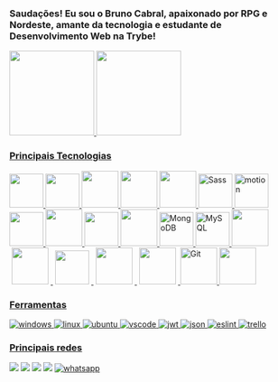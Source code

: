 <img src="https://raw.githubusercontent.com/joaopauloaramuni/joaopauloaramuni/master/img/header.png" alt="" />

### Saudações! Eu sou o Bruno Cabral, apaixonado por RPG e Nordeste, amante da tecnologia e estudante de Desenvolvimento Web na Trybe!

<div align="left">
  <a href="https://github.com/brunoCabralSilva">
  <img height="150em" src="https://github-readme-stats.vercel.app/api?username=brunoCabralSilva&show_icons=true&theme=dracula"/>
  <img height="150em"src="https://github-readme-stats.vercel.app/api/top-langs/?username=brunoCabralSilva&layout=compact&langs_count=7&theme=dracula&count_private=true"/>
</div>

### Principais Tecnologias

<div>
  <img height=60px src="https://img.icons8.com/color/344/html-5--v1.png" /> 
  <img height=60px src="https://img.icons8.com/color/344/css3.png"> 
  <img height=65px src="https://img.icons8.com/color/344/javascript.png">
  <img height=65px src="https://img.icons8.com/fluency/512/typescript.png">
  <img height=65px src="https://img.icons8.com/color/344/tailwindcss.png"> 
  <img src="https://img.icons8.com/color/2x/sass.png" height=60px alt="Sass" />
  <img src="https://camo.githubusercontent.com/179d66ab2b0321726c88a586c4ad38802e7113a3c98c6fd3f0156c01c98cfd14/68747470733a2f2f6672616d657275736572636f6e74656e742e636f6d2f696d616765732f34386861395a52396f5a51475136675a38595566456c50335430412e706e67" height=60px alt="motion" />
  <img height=60px src="https://img.icons8.com/ultraviolet/2x/react.png"> 
  <img height=65px src="https://img.icons8.com/color/512/redux.png"> 
  <img height=60px src="https://img.icons8.com/fluency/512/node-js.png"> 
  <img height=65px src="https://img.icons8.com/fluency/512/docker.png">
  <img src="https://cdn.iconscout.com/icon/free/png-128/mongodb-4-1175139.png" width="60px" alt="MongoDB">
  <img src="https://cdn.iconscout.com/icon/free/png-64/mysql-18-1174938.png" width="60px" alt="MySQL">
  <img height=65px src="https://cdn.icon-icons.com/icons2/2415/PNG/512/sequelize_original_logo_icon_146348.png"> 
  <img style="padding-left: 4px; padding-right: 4px" height=65px src="https://img.icons8.com/external-tal-revivo-color-tal-revivo/344/external-jest-can-collect-code-coverage-information-from-entire-projects-logo-color-tal-revivo.png"> 
  <img style="padding-left: 4px; padding-right: 4px" height=60px src="https://testing-library.com/img/octopus-128x128.png">  
  <img style="padding-left: 4px; padding-right: 4px" height=65px src="https://seeklogo.com/images/M/mocha-logo-66DA231220-seeklogo.com.png">
  <img style="padding-left: 4px; padding-right: 4px" height=65px src="https://camo.githubusercontent.com/7ecbd4531436e4f20c1dba52a4fd4ac367cfcc20a2f62cfe7a10f32da306afc6/687474703a2f2f636861696a732e636f6d2f696d672f636861692d6c6f676f2e706e67">
  <img width=65 height=65px src="https://img.icons8.com/nolan/2x/github.png" width="100" alt="Git"> 
  <img height=65px src="https://img.icons8.com/color/512/npm.png"> 
</div>

### Ferramentas

<div>
  <img src="https://img.shields.io/badge/Windows-0078D6?style=for-the-badge&logo=windows&logoColor=white" alt="windows" />
  <img src="https://img.shields.io/badge/Linux-FCC624?style=for-the-badge&logo=linux&logoColor=black" alt="linux" />
  <img src="https://img.shields.io/badge/Ubuntu-E95420?style=for-the-badge&logo=ubuntu&logoColor=white" alt="ubuntu" />
  <img src="https://camo.githubusercontent.com/88ab3c0f78016111d88ef82030375fb740d82dd0c16c1b078c441e22479009b3/68747470733a2f2f696d672e736869656c64732e696f2f62616467652f5653436f64652d3030373844343f7374796c653d666f722d7468652d6261646765266c6f676f3d76697375616c25323073747564696f253230636f6465266c6f676f436f6c6f723d7768697465" alt="vscode" />
  <img src="https://camo.githubusercontent.com/92407fc26e09271d8137b8aaf1585b266f04046b96f1564dfe5a69f146e21301/68747470733a2f2f696d672e736869656c64732e696f2f62616467652f4a57542d3030303030303f7374796c653d666f722d7468652d6261646765266c6f676f3d4a534f4e253230776562253230746f6b656e73266c6f676f436f6c6f723d7768697465" alt="jwt" />
  <img src="https://camo.githubusercontent.com/e0fe31b4bf5a7cffb35f18ee50fcdbe1f61bde74f893781502ba2bf708f270f6/68747470733a2f2f696d672e736869656c64732e696f2f62616467652f6a736f6e2d3545354335433f7374796c653d666f722d7468652d6261646765266c6f676f3d6a736f6e266c6f676f436f6c6f723d7768697465" alt="json" />
  <img src="https://camo.githubusercontent.com/0fb62d704898141bf5a5dfb5acc68901ecf35372bccde7bb9e5ca0164fb6e38d/68747470733a2f2f696d672e736869656c64732e696f2f62616467652f65736c696e742d3341333344313f7374796c653d666f722d7468652d6261646765266c6f676f3d65736c696e74266c6f676f436f6c6f723d7768697465" alt="eslint" />
  <img src="https://camo.githubusercontent.com/529f3db66dcea87286a50a8bbb379acc5b6485805215e4cce5365aa43b7ddaca/68747470733a2f2f696d672e736869656c64732e696f2f62616467652f5472656c6c6f2d3030353243433f7374796c653d666f722d7468652d6261646765266c6f676f3d7472656c6c6f266c6f676f436f6c6f723d7768697465" alt="trello" />
</div>

### Principais redes
<div> 
  <a href="https://www.youtube.com/c/GarouNordeste" target="_blank"><img src="https://img.shields.io/badge/YouTube-FF0000?style=for-the-badge&logo=youtube&logoColor=white" target="_blank"></a>
  <a href="https://www.instagram.com/ga.bryell/" target="_blank"><img src="https://img.shields.io/badge/-Instagram-%23E4405F?style=for-the-badge&logo=instagram&logoColor=white" target="_blank"></a>
  <a href = "mailto:bruno.cabral.silva2018@gmail.com"><img src="https://img.shields.io/badge/-Gmail-%23333?style=for-the-badge&logo=gmail&logoColor=white" target="_blank"></a>
  <a href="https://www.linkedin.com/in/bruno-cabral-336076228/" target="_blank"><img src="https://img.shields.io/badge/-LinkedIn-%230077B5?style=for-the-badge&logo=linkedin&logoColor=white" target="_blank"></a> 
  <a href="https://api.whatsapp.com/send?phone=5583998364408&text=" target="_blank">
  <img src="https://camo.githubusercontent.com/d9d4db0a25f6d41d6ef282c6adc2f9bd5b31201ef00ba580f5a945da4063a937/68747470733a2f2f696d672e736869656c64732e696f2f62616467652f57686174734170702d3235443336363f7374796c653d666f722d7468652d6261646765266c6f676f3d7768617473617070266c6f676f436f6c6f723d7768697465" alt="whatsapp" />
  </a>
</div>

<!-- ![snake gif](https://github.com/brunoCabralSilva/brunoCabralSilva/blob/output/github-contribution-grid-snake.gif) -->
